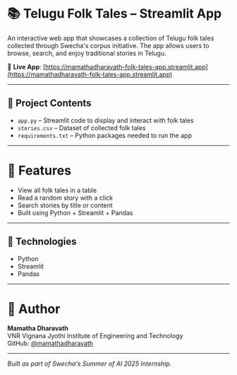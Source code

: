 # 📚 Telugu Folk Tales – Streamlit App

An interactive web app that showcases a collection of Telugu folk tales collected through Swecha's corpus initiative. The app allows users to browse, search, and enjoy traditional stories in Telugu.

🔗 **Live App**: [https://mamathadharavath-folk-tales-app.streamlit.app](https://mamathadharavath-folk-tales-app.streamlit.app)

---

## 📂 Project Contents

- `app.py` – Streamlit code to display and interact with folk tales  
- `stories.csv` – Dataset of collected folk tales  
- `requirements.txt` – Python packages needed to run the app  

---

# 🚀 Features

- View all folk tales in a table  
- Read a random story with a click  
- Search stories by title or content  
- Built using Python + Streamlit + Pandas  

---

## 🧠 Technologies

- Python  
- Streamlit  
- Pandas  

---

# 👤 Author

**Mamatha Dharavath**  
VNR Vignana Jyothi Institute of Engineering and Technology  
GitHub: [@mamathadharavath](https://github.com/mamathadharavath)

---

*Built as part of Swecha's Summer of AI 2025 Internship.*
